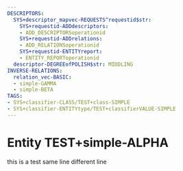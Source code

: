 ```yaml
---
DESCRIPTORS:
  SYS+descriptor_mapvec-REQUESTS^requestid$str:
    SYS+requestid-ADDdescriptors:
    - ADD_DESCRIPTORSoperationid
    SYS+requestid-ADDrelations:
    - ADD_RELATIONSoperationid
    SYS+requestid-ENTITYreport:
    - ENTITY_REPORToperationid
  descriptor-DEGREEofPOLISH$str: MIDDLING
INVERSE-RELATIONS:
  relation_vec-BASIC:
  - simple-GAMMA
  - simple-BETA
TAGS:
- SYS+classifier-CLASS/TEST+class-SIMPLE
- SYS+classifier-ENTITYtype/TEST+classifierVALUE-SIMPLE
---
```

# Entity TEST+simple-ALPHA

this is a test same line 
different line
